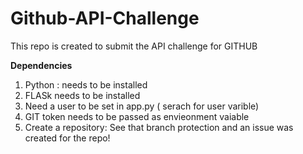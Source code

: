 # Github-API-Challenge
This repo is created to submit the API challenge for GITHUB

**Dependencies**
1) Python : needs to be installed
2) FLASk needs to be installed
3) Need a user to be set in app.py ( serach for user varible)
4) GIT token needs to be passed as envieonment vaiable
5) Create a repository: See that branch protection and an issue was created for the repo!



